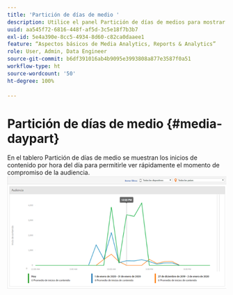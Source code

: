 ```yaml
---
title: 'Partición de días de medio '
description: Utilice el panel Partición de días de medios para mostrar los inicios de contenido por hora del día y analizar cuándo participa la audiencia.
uuid: aa545f72-6816-448f-af5d-3c5e18f7b3b7
exl-id: 5e4a390e-8cc5-4934-8d60-c82ca0daaee1
feature: “Aspectos básicos de Media Analytics, Reports & Analytics”
role: User, Admin, Data Engineer
source-git-commit: b6df391016ab4b9095e3993808a877e3587f0a51
workflow-type: ht
source-wordcount: '50'
ht-degree: 100%

---
```


# Partición de días de medio {#media-daypart}

En el tablero Partición de días de medio se muestran los inicios de contenido por hora del día para permitirle ver rápidamente el momento de compromiso de la audiencia. ![](assets/video-daypart-report.png)
